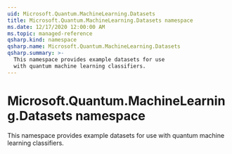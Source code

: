```yaml
---
uid: Microsoft.Quantum.MachineLearning.Datasets
title: Microsoft.Quantum.MachineLearning.Datasets namespace
ms.date: 12/17/2020 12:00:00 AM
ms.topic: managed-reference
qsharp.kind: namespace
qsharp.name: Microsoft.Quantum.MachineLearning.Datasets
qsharp.summary: >-
  This namespace provides example datasets for use
  with quantum machine learning classifiers.
---
```


# Microsoft.Quantum.MachineLearning.Datasets namespace

This namespace provides example datasets for usewith quantum machine learning classifiers.

